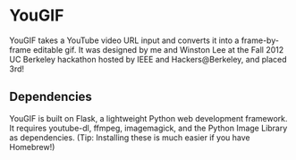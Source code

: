 # YouGIF
YouGIF takes a YouTube video URL input and converts it into a frame-by-frame editable gif. It was designed by me and Winston Lee at the Fall 2012 UC Berkeley hackathon hosted by IEEE and Hackers@Berkeley, and placed 3rd!

## Dependencies
YouGIF is built on Flask, a lightweight Python web development framework. It requires youtube-dl, ffmpeg, imagemagick, and the Python Image Library as dependencies. (Tip: Installing these is much easier if you have Homebrew!)